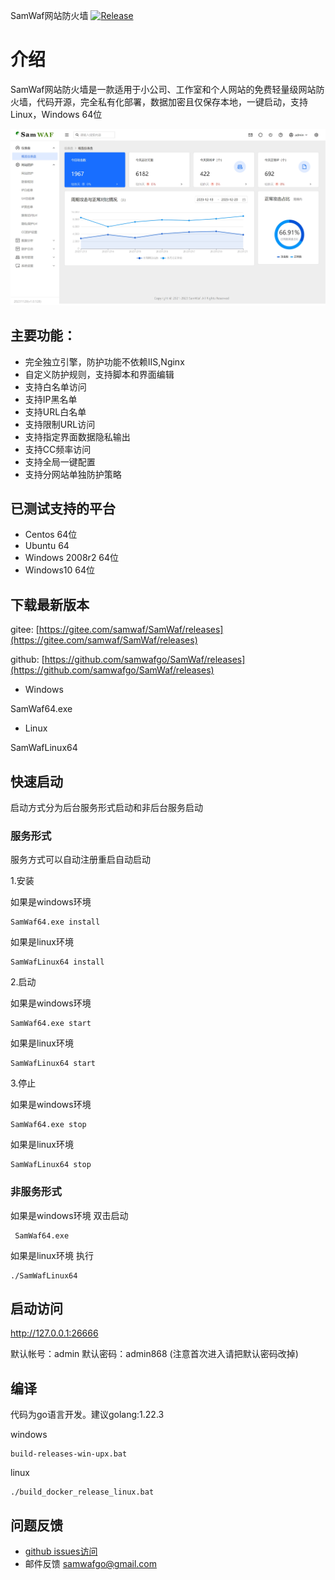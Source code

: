 SamWaf网站防火墙
[![Release](https://img.shields.io/github/release/samwafgo/SamWaf.svg)](https://github.com/samwafgo/SamWaf/releases)

# 介绍
SamWaf网站防火墙是一款适用于小公司、工作室和个人网站的免费轻量级网站防火墙，代码开源，完全私有化部署，数据加密且仅保存本地，一键启动，支持Linux，Windows 64位

![SamWaf网站防火墙概览](/docs/images/overview.png)

## 主要功能：
- 完全独立引擎，防护功能不依赖IIS,Nginx
- 自定义防护规则，支持脚本和界面编辑
- 支持白名单访问
- 支持IP黑名单
- 支持URL白名单
- 支持限制URL访问
- 支持指定界面数据隐私输出
- 支持CC频率访问
- 支持全局一键配置
- 支持分网站单独防护策略

## 已测试支持的平台
- Centos 64位
- Ubuntu 64
- Windows 2008r2 64位
- Windows10 64位

## 下载最新版本
gitee:  [https://gitee.com/samwaf/SamWaf/releases](https://gitee.com/samwaf/SamWaf/releases)

github: [https://github.com/samwafgo/SamWaf/releases](https://github.com/samwafgo/SamWaf/releases)


- Windows 

SamWaf64.exe

- Linux

SamWafLinux64

## 快速启动
启动方式分为后台服务形式启动和非后台服务启动
### 服务形式
服务方式可以自动注册重启自动启动

1.安装

如果是windows环境
```shell script
SamWaf64.exe install
```

如果是linux环境
```shell script
SamWafLinux64 install
```
2.启动

如果是windows环境
```shell script
SamWaf64.exe start
```

如果是linux环境
```shell script
SamWafLinux64 start
```

3.停止

如果是windows环境
```shell script
SamWaf64.exe stop
```
如果是linux环境
```shell script
SamWafLinux64 stop
```
### 非服务形式

如果是windows环境 双击启动
```shell script
 SamWaf64.exe
```
如果是linux环境 执行
```shell script
./SamWafLinux64 
```


## 启动访问

http://127.0.0.1:26666

默认帐号：admin  默认密码：admin868 (注意首次进入请把默认密码改掉)


## 编译
代码为go语言开发。建议golang:1.22.3

windows
```
build-releases-win-upx.bat

```
linux
```
./build_docker_release_linux.bat

```

## 问题反馈
- [github issues访问](https://github.com/samwafgo/SamWaf/issues)
- 邮件反馈 samwafgo@gmail.com
